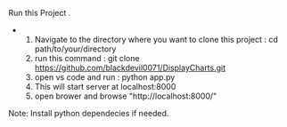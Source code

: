Run this Project .
- 1. Navigate to the directory where you want to clone this project : cd path/to/your/directory
  2. run this command : git clone https://github.com/blackdevil0071/DisplayCharts.git
  3. open vs code and run : python app.py
  4. This will start server at localhost:8000
  5. open brower and browse "http://localhost:8000/"
 
Note: Install python dependecies if needed. 
